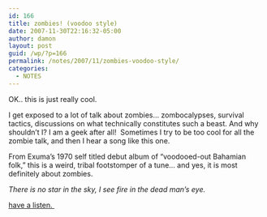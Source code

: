 ```yaml
---
id: 166
title: zombies! (voodoo style)
date: 2007-11-30T22:16:32-05:00
author: damon
layout: post
guid: /wp/?p=166
permalink: /notes/2007/11/zombies-voodoo-style/
categories:
  - NOTES
---
```

OK.. this is just really cool.

I get exposed to a lot of talk about zombies… zombocalypses, survival tactics, discussions on what technically constitutes such a beast. And why shouldn’t I? I am a geek after all!  Sometimes I try to be too cool for all the zombie talk, and then I hear a song like this one.

From Exuma’s 1970 self titled debut album of “voodooed-out Bahamian folk,” this is a weird, tribal footstomper of a tune… and yes, it is most definitely about zombies.

_There is no star in the sky, I see fire in the dead man’s eye._

[have a listen. ](/music/MamaLoiPapaLoi.mp3)